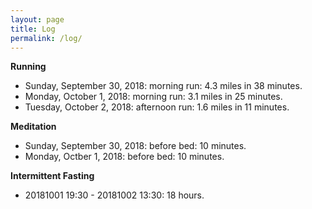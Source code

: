 ```yaml
---
layout: page
title: Log
permalink: /log/
---
```


<b>Running</b>

<ul>
  <li>Sunday, September 30, 2018: morning run: 4.3 miles in 38 minutes.</li>
  <li>Monday, October 1, 2018: morning run: 3.1 miles in 25 minutes.</li>
  <li>Tuesday, October 2, 2018: afternoon run: 1.6 miles in 11 minutes.</li>
</ul>

<b>Meditation</b>

<ul>
  <li>Sunday, September 30, 2018: before bed: 10 minutes.</li>
  <li>Monday, Octber 1, 2018: before bed: 10 minutes.</li>
</ul>

<b>Intermittent Fasting</b>

<ul>
  <li>20181001 19:30 - 20181002 13:30: 18 hours.</li>
</ul>